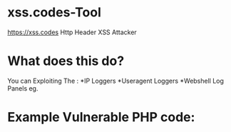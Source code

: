 # xss.codes-Tool
https://xss.codes Http Header XSS Attacker

# What does this do?

You can Exploiting The : 
*IP Loggers
*Useragent Loggers
*Webshell Log Panels eg.

# Example Vulnerable PHP code:

<?

$sakso = $_SERVER["REMOTE_ADRR"];

echo "ip logged :".$sakso

?>
